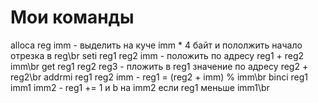 # Мои команды
alloca reg imm - выделить на куче imm * 4 байт и пололжить начало отрезка в reg\br
seti reg1 reg2 imm - положить по адресу reg1 + reg2 imm\br
get reg1 reg2 reg3 - пложить в reg1 значение по адресу reg2 + reg2\br
addrmi reg1 reg2 imm - reg1 = (reg2 + imm) % imm\br
binci reg1 imm1 imm2 - reg1 += 1 и b на imm2 если reg1 меньше imm1\br
